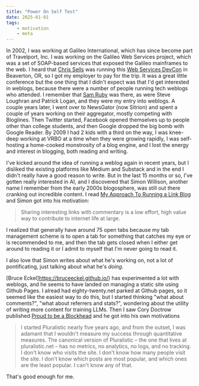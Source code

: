 ```yaml
---
title: "Power On Self Test"
date: 2025-01-01
tags:
    - motivation
    - meta
---
```


In 2002, I was working at Galileo International, which has since become part of Travelport, Inc. I was working on the Galileo Web Services project, which was a set of SOAP-based services that exposed the Galileo mainframes to the web. I heard that [Chris Sells](https://sellsbrothers.com/) was running this [Web Services DevCon](https://sellsbrothers.com/public/conference/oldindex3.htm#said) in Beaverton, OR, so I got my employer to pay for the trip. It was a great little conference but the one thing that I didn't expect was that I'd get interested in weblogs, because there were a number of people running tech weblogs who attended. I remember that [Sam Ruby](http://intertwingly.net/blog/) was there, as were Steve Loughran and Patrick Logan, and they were my entry into weblogs. A couple years later, I went over to NewsGator (now Sitrion) and spent a couple of years working on their aggregator, mostly competing with Bloglines. Then Twitter started, Facebook opened themselves up to people other than college students, and then Google dropped the big bomb with Google Reader. By 2009 I had 2 kids with a third on the way, I was knee-deep working at VRBO at a time when they were growing rapidly, I was self-hosting a home-cooked monstrosity of a blog engine, and I lost the energy and interest in blogging, both reading and writing.

I've kicked around the idea of running a weblog again in recent years, but I disliked the existing platforms like Medium and Substack and in the end I didn't really have a good reason to write. But in the last 15 months or so, I've gotten really interested in AI, and I discovered that Simon Willison, another name I remember from the early 2000s blogosphere, was still out there cranking out incredible content. I read [My Approach To Running a Link Blog](https://simonwillison.net/2024/Dec/22/link-blog/) and Simon got into his motivation:

<blockquote>Sharing interesting links with commentary is a low effort, high value way to contribute to internet life at large.</blockquote>

I realized that generally have around 75 open tabs because my tab management scheme is to open a tab for something that catches my eye or is recommended to me, and then the tab gets closed when I either get around to reading it or I admit to myself that I'm never going to read it. 

I also love that Simon writes about what he's working on, not a lot of pontificating, just talking about what he's _doing_. 

[Bruce Eckel]https://bruceeckel.github.io/) has experimented a lot with weblogs, and he seems to have landed on managing a static site using Github Pages. I alread had eighty-twenty.net parked at Github pages, so it seemed like the easiest way to do this, but I started thinking "what about comments?", "what about referrers and stats?",  wondering about the utility of writing more content for training LLMs. Then I saw Cory Doctrow published [Proud to be a Blockhead](https://pluralistic.net/2024/12/21/blockheads-r-us/) and he got into his own motivations

<blockquote>I started Pluralistic nearly five years ago, and from the outset, I was adamant that I wouldn't measure my success through quantitative measures. The canonical version of Pluralistic – the one that lives at pluralistic.net – has no metrics, no analytics, no logs, and no tracking. I don't know who visits the site. I don't know how many people visit the site. I don't know which posts are most popular, and which ones are the least popular. I can't know any of that.</blockquote>

That's good enough for me.
